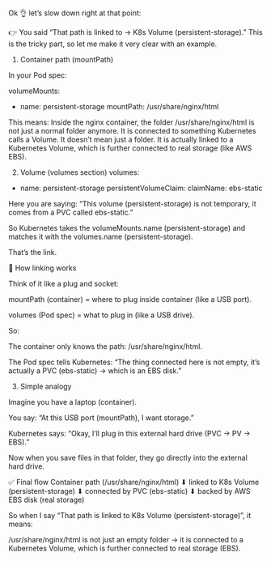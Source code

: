 Ok 👌 let’s slow down right at that point:

👉 You said “That path is linked to → K8s Volume (persistent-storage).”
This is the tricky part, so let me make it very clear with an example.

1. Container path (mountPath)

In your Pod spec:

volumeMounts:
- name: persistent-storage
  mountPath: /usr/share/nginx/html


This means:
Inside the nginx container, the folder /usr/share/nginx/html is not just a normal folder anymore.
It is connected to something Kubernetes calls a Volume. 
It doesn’t mean just a folder.
It is actually linked to a Kubernetes Volume, which is further connected to real storage (like AWS EBS).

2. Volume (volumes section)
volumes:
- name: persistent-storage
  persistentVolumeClaim:
    claimName: ebs-static


Here you are saying:
“This volume (persistent-storage) is not temporary, it comes from a PVC called ebs-static.”

So Kubernetes takes the volumeMounts.name (persistent-storage) and matches it with the volumes.name (persistent-storage).

That’s the link.

🔗 How linking works

Think of it like a plug and socket:

mountPath (container) = where to plug inside container (like a USB port).

volumes (Pod spec) = what to plug in (like a USB drive).

So:

The container only knows the path: /usr/share/nginx/html.

The Pod spec tells Kubernetes: “The thing connected here is not empty, it’s actually a PVC (ebs-static) → which is an EBS disk.”

3. Simple analogy

Imagine you have a laptop (container).

You say: “At this USB port (mountPath), I want storage.”

Kubernetes says: “Okay, I’ll plug in this external hard drive (PVC → PV → EBS).”

Now when you save files in that folder, they go directly into the external hard drive.

✅ Final flow
Container path (/usr/share/nginx/html)
        ⬇ linked to
K8s Volume (persistent-storage)
        ⬇ connected by
PVC (ebs-static)
        ⬇ backed by
AWS EBS disk (real storage)


So when I say “That path is linked to K8s Volume (persistent-storage)”, it means:

/usr/share/nginx/html is not just an empty folder → it is connected to a Kubernetes Volume, which is further connected to real storage (EBS).